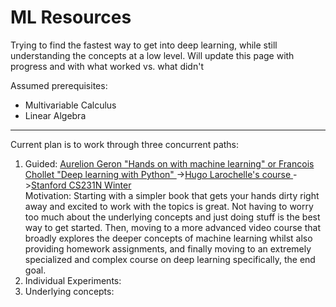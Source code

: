 # ML Resources
Trying to find the fastest way to get into deep learning, while still understanding the concepts at a low level. Will update this page with progress and with what worked vs. what didn't

Assumed prerequisites:
* Multivariable Calculus
* Linear Algebra

------

Current plan is to work through three concurrent paths:
<ol>
<li>Guided: <span><a href="https://www.oreilly.com/library/view/hands-on-machine-learning/9781492032632/">Aurelion Geron "Hands on with machine learning"</a><a href = "https://www.manning.com/books/deep-learning-with-python"> or Francois Chollet "Deep learning with Python" </a></span>-><span><a href = "http://info.usherbrooke.ca/hlarochelle/neural_networks/content.html">Hugo Larochelle's course </a></span>-><span><a href = "http://cs231n.stanford.edu/">Stanford CS231N Winter</a></span></li>
Motivation: Starting with a simpler book that gets your hands dirty right away and excited to work with the topics is great. Not having to worry too much about the underlying concepts and just doing stuff is the best way to get started. Then, moving to a more advanced video course that broadly explores the deeper concepts of machine learning whilst also providing homework assignments, and finally moving to an extremely specialized and complex course on deep learning specifically, the end goal.
<li>Individual Experiments: <span></li>
<li>Underlying concepts: </li>
</ol>